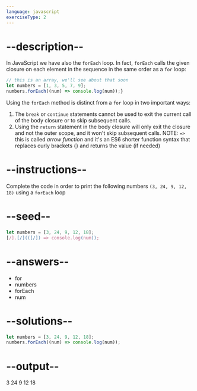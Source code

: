 ```yaml
---
language: javascript
exerciseType: 2
---
```


# --description--

In JavaScript we have also the `forEach` loop.
In fact, `forEach` calls the given closure on each element in the sequence in the same order as a `for` loop:
```javascript
// this is an array, we'll see about that soon
let numbers = [1, 3, 5, 7, 9];
numbers.forEach((num) => console.log(num));}
```
Using the `forEach` method is distinct from a `for` loop in two important ways:
1. The `break` or `continue` statements cannot be used to exit the current call of the body closure or to skip subsequent calls.
2. Using the `return` statement in the body closure will only exit the closure and not the outer scope, and it won't skip subsequent calls.
NOTE: `=>` this is called _arrow function_ and it's an ES6 shorter function syntax that replaces curly brackets {} and returns the value (if needed)

# --instructions--

Complete the code in order to print the following numbers `(3, 24, 9, 12, 18)` using a `forEach` loop

# --seed--

```javascript
let numbers = [3, 24, 9, 12, 18];
[/].[/](([/]) => console.log(num));
```

# --answers--

- for
- numbers
- forEach
- num

# --solutions--

```javascript
let numbers = [3, 24, 9, 12, 18];
numbers.forEach((num) => console.log(num));
```

# --output--

3
24
9
12
18
